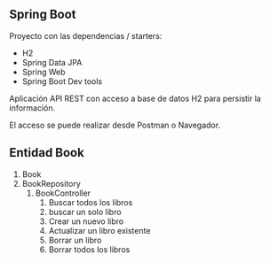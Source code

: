 
## Spring Boot

Proyecto con las dependencias / starters:
* H2
* Spring Data JPA
* Spring Web
* Spring Boot Dev tools

Aplicación API REST con acceso a base de datos H2 para persistir la información.

El acceso se puede realizar desde Postman o Navegador.

## Entidad Book

1. Book
2. BookRepository
   1. BookController
      1. Buscar todos los libros
      2. buscar un solo libro
      3. Crear un nuevo libro
      4. Actualizar un libro existente
      5. Borrar un libro
      6. Borrar todos los libros